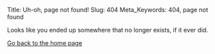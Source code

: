 Title: Uh-oh, page not found!
Slug: 404
Meta_Keywords: 404, page not found

Looks like you ended up somewhere that no longer exists, if it ever did.

<a href="/">Go back to the home page</a>


